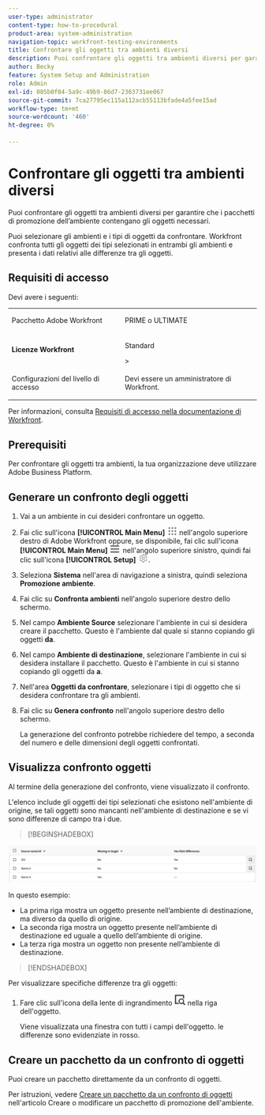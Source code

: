 ```yaml
---
user-type: administrator
content-type: how-to-procedural
product-area: system-administration
navigation-topic: workfront-testing-environments
title: Confrontare gli oggetti tra ambienti diversi
description: Puoi confrontare gli oggetti tra ambienti diversi per garantire che i pacchetti di promozione dell’ambiente contengano gli oggetti necessari.
author: Becky
feature: System Setup and Administration
role: Admin
exl-id: 085b0f04-5a9c-49b9-86d7-2363731ee067
source-git-commit: 7ca27795ec115a112acb55113bfade4a5fee15ad
workflow-type: tm+mt
source-wordcount: '460'
ht-degree: 0%

---
```


# Confrontare gli oggetti tra ambienti diversi

Puoi confrontare gli oggetti tra ambienti diversi per garantire che i pacchetti di promozione dell’ambiente contengano gli oggetti necessari.

Puoi selezionare gli ambienti e i tipi di oggetti da confrontare. Workfront confronta tutti gli oggetti dei tipi selezionati in entrambi gli ambienti e presenta i dati relativi alle differenze tra gli oggetti.

## Requisiti di accesso

Devi avere i seguenti:

<table>
  <tr>
   <td>Pacchetto Adobe Workfront
   </td>
   <td> <p>PRIME o ULTIMATE</p>
   </td>
  </tr>
  <tr>
   <td><strong>Licenze Workfront</strong>
   </td>
   <td> <p>Standard</p>&gt;
   </td>
  </tr>
   <tr>
   <td>Configurazioni del livello di accesso
   </td>
   <td><p>Devi essere un amministratore di Workfront.</p>
   </td>
  </tr>
</table>

Per informazioni, consulta [Requisiti di accesso nella documentazione di Workfront](/help/quicksilver/administration-and-setup/add-users/access-levels-and-object-permissions/access-level-requirements-in-documentation.md).

## Prerequisiti

Per confrontare gli oggetti tra ambienti, la tua organizzazione deve utilizzare Adobe Business Platform.

## Generare un confronto degli oggetti

1. Vai a un ambiente in cui desideri confrontare un oggetto.
1. Fai clic sull&#39;icona **[!UICONTROL Main Menu]** ![Main Menu](/help/_includes/assets/main-menu-icon.png) nell&#39;angolo superiore destro di Adobe Workfront oppure, se disponibile, fai clic sull&#39;icona **[!UICONTROL Main Menu]** ![Main Menu](/help/_includes/assets/main-menu-icon-left-nav.png) nell&#39;angolo superiore sinistro, quindi fai clic sull&#39;icona **[!UICONTROL Setup]** ![Setup](/help/_includes/assets/gear-icon-setup.png).
1. Seleziona **Sistema** nell&#39;area di navigazione a sinistra, quindi seleziona **Promozione ambiente**.
1. Fai clic su **Confronta ambienti** nell&#39;angolo superiore destro dello schermo.
1. Nel campo **Ambiente Source** selezionare l&#39;ambiente in cui si desidera creare il pacchetto. Questo è l&#39;ambiente dal quale si stanno copiando gli oggetti **da**.
1. Nel campo **Ambiente di destinazione**, selezionare l&#39;ambiente in cui si desidera installare il pacchetto. Questo è l&#39;ambiente in cui si stanno copiando gli oggetti da **a**.
1. Nell&#39;area **Oggetti da confrontare**, selezionare i tipi di oggetto che si desidera confrontare tra gli ambienti.
1. Fai clic su **Genera confronto** nell&#39;angolo superiore destro dello schermo.

   La generazione del confronto potrebbe richiedere del tempo, a seconda del numero e delle dimensioni degli oggetti confrontati.

## Visualizza confronto oggetti

Al termine della generazione del confronto, viene visualizzato il confronto.

L&#39;elenco include gli oggetti dei tipi selezionati che esistono nell&#39;ambiente di origine, se tali oggetti sono mancanti nell&#39;ambiente di destinazione e se vi sono differenze di campo tra i due.

>[!BEGINSHADEBOX]

![Esempio di confronto](assets/environment-promotion-comparison.png)

In questo esempio:

* La prima riga mostra un oggetto presente nell’ambiente di destinazione, ma diverso da quello di origine.
* La seconda riga mostra un oggetto presente nell’ambiente di destinazione ed uguale a quello dell’ambiente di origine.
* La terza riga mostra un oggetto non presente nell’ambiente di destinazione.

>[!ENDSHADEBOX]

Per visualizzare specifiche differenze tra gli oggetti:

1. Fare clic sull&#39;icona della lente di ingrandimento ![icona Confronta](assets/compare-icon.png) nella riga dell&#39;oggetto.

   Viene visualizzata una finestra con tutti i campi dell&#39;oggetto. le differenze sono evidenziate in rosso.

## Creare un pacchetto da un confronto di oggetti

Puoi creare un pacchetto direttamente da un confronto di oggetti.

Per istruzioni, vedere [Creare un pacchetto da un confronto di oggetti](/help/quicksilver/administration-and-setup/set-up-workfront/workfront-testing-environments/environment-promotion-create-package.md#create-a-package-from-an-object-comparison) nell&#39;articolo Creare o modificare un pacchetto di promozione dell&#39;ambiente.
